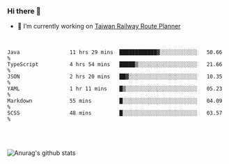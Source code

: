 ### Hi there 👋

- 🔭 I’m currently working on [Taiwan Railway Route Planner](https://github.com/Taiwan-Railway-Route-Planner)

<br/>

<!--START_SECTION:waka-->

```text
Java                11 hrs 29 mins  ████████████▓░░░░░░░░░░░░   50.66 %
TypeScript          4 hrs 54 mins   █████▒░░░░░░░░░░░░░░░░░░░   21.66 %
JSON                2 hrs 20 mins   ██▓░░░░░░░░░░░░░░░░░░░░░░   10.35 %
YAML                1 hr 11 mins    █▒░░░░░░░░░░░░░░░░░░░░░░░   05.23 %
Markdown            55 mins         █░░░░░░░░░░░░░░░░░░░░░░░░   04.09 %
SCSS                48 mins         █░░░░░░░░░░░░░░░░░░░░░░░░   03.57 %
```

<!--END_SECTION:waka-->

<br/>
<br/>

![Anurag's github stats](https://github-readme-stats.vercel.app/api?username=DepickereSven&show_icons=true&theme=tokyonight)



<!--
**DepickereSven/DepickereSven** is a ✨ _special_ ✨ repository because its `README.md` (this file) appears on your GitHub profile.

Here are some ideas to get you started:

- 🔭 I’m currently working on ...
- 🌱 I’m currently learning ...
- 👯 I’m looking to collaborate on ...
- 🤔 I’m looking for help with ...
- 💬 Ask me about ...
- 📫 How to reach me: ...
- 😄 Pronouns: ...
- ⚡ Fun fact: ...
-->
